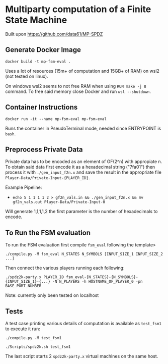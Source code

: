 # Multiparty computation of a Finite State Machine
Built upon https://github.com/data61/MP-SPDZ

## Generate Docker Image
`docker build -t mp-fsm-eval .`

Uses a lot of resources (15m+ of computation and 15GB+ of RAM) on wsl2 (not tested on linux).

On windows wsl2 seems to not free RAM when using `RUN make -j 8` command.
To free said memory close Docker and run `wsl --shutdown`.

## Container Instructions
`docker run -it --name mp-fsm-eval mp-fsm-eval`

Runs the container in PseudoTerminal mode, needed since ENTRYPOINT is `bash`.

## Preprocess Private Data
Private data has to be encoded as an element of GF(2^n) with appropiate n.
To obtain said data first encode it as a hexadecimal string ("7fa01") then process it with `./gen_input_f2n.x`
and save the result in the appropriate file `Player-Data/Private-Input-{PLAYER_ID}`.

Example Pipeline:
- `echo 5 1 1 1 1 2 > gf2n_vals.in && ./gen_input_f2n.x && mv gf2n_vals.out Player-Data/Private-Input-0`

Will generate 1,1,1,1,2 the first parameter is the number of hexadecimals to encode.

## To Run the FSM evaluation 
To run the FSM evaluation first compile `fsm_eval` following the template>

`./compile.py -M fsm_eval N_STATES N_SYMBOLS [INPUT_SIZE_1 INPUT_SIZE_2 ...]`

Then connect the various players running each following:

`./spdz2k-party.x PLAYER_ID fsm_eval-{N_STATES}-{N_SYMBOLS}-{INPUT_SIZE_1}-{...} -N N_PLAYERS -h HOSTNAME_OF_PLAYER_0 -pn BASE_PORT_NUMBER`

Note: currently only been tested on localhost

## Tests
A test case printing various details of computation is available as `test_fsm1` to execute it run:

`./compile.py -M test_fsm1`

`./Scripts/spdz2k.sh test_fsm1`

The last script starts 2 `spdz2k-party.x` virtual machines on the same host.

